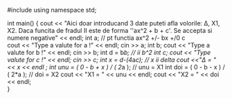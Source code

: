 #include <iostream>
 using namespace std;
  
  int main()
{
  cout << "Aici doar introducand 3 date puteti afla volorile: Δ, X1, X2. Daca funcita de fradul II este de forma ''ax^2 + b + c'. Se accepta si numere negative" << endl; 
    int a;                                                  // pt functia ax^2 +/- bx +/0  c         
  cout << "Type a valute for a !" << endl;
cin >> a;
    int b;
  cout << "Type a valute for b !" << endl;
cin >> b;
    int d = b*b;                                            // ii b^2
    int c;
  cout << "Type valute for c !" << endl;
cin >> c;
    int x = d-(4*a*c);                                      // x ii delta 
  cout <<"Δ = "  << x << endl ;
    int unu = ( 0 - b + x ) / ( 2*a );                      // unu = X1
    int doi = ( 0 - b - x ) / ( 2*a );                      // doi = X2
  cout << "X1 = " << unu << endl;
  cout << "X2 = " << doi << endl;  
}  
